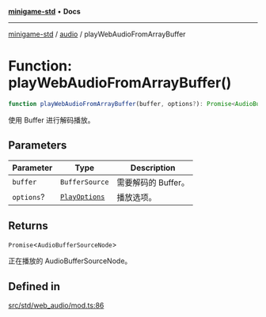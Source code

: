 [**minigame-std**](../../../README.md) • **Docs**

***

[minigame-std](../../../README.md) / [audio](../README.md) / playWebAudioFromArrayBuffer

# Function: playWebAudioFromArrayBuffer()

```ts
function playWebAudioFromArrayBuffer(buffer, options?): Promise<AudioBufferSourceNode>
```

使用 Buffer 进行解码播放。

## Parameters

| Parameter | Type | Description |
| ------ | ------ | ------ |
| `buffer` | `BufferSource` | 需要解码的 Buffer。 |
| `options`? | [`PlayOptions`](../interfaces/PlayOptions.md) | 播放选项。 |

## Returns

`Promise`\<`AudioBufferSourceNode`\>

正在播放的 AudioBufferSourceNode。

## Defined in

[src/std/web\_audio/mod.ts:86](https://github.com/JiangJie/minigame-std/blob/0b3f4c24a764d15c8d4cfbfab659d3f6c53dfd93/src/std/web_audio/mod.ts#L86)
